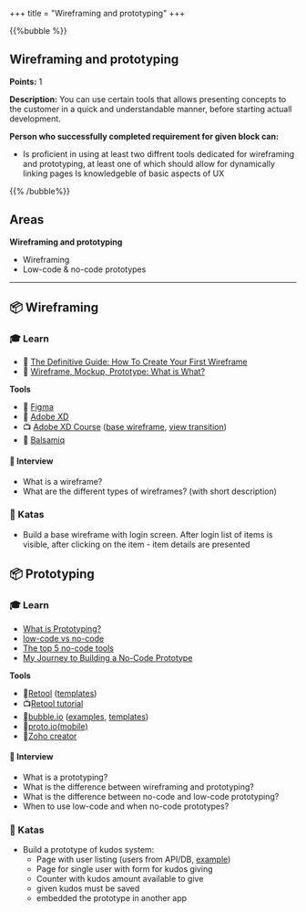 +++
title = "Wireframing and prototyping"
+++

{{%bubble %}}

## Wireframing and prototyping

**Points:** 1

**Description:** You can use certain tools that allows presenting concepts to the customer in a quick and understandable manner, before starting actuall development.

**Person who successfully completed requirement for given block can:** 

- Is proficient in using at least two diffrent tools dedicated for wireframing and prototyping, at least one of which should allow for dynamically linking pages
Is knowledgeble of basic aspects of UX

{{% /bubble%}}

## Areas

**Wireframing and prototyping**

- Wireframing
- Low-code & no-code prototypes

---

## 📦 Wireframing

### 🎓 Learn

- 📗 [The Definitive Guide: How To Create Your First Wireframe](https://careerfoundry.com/en/blog/ux-design/how-to-create-your-first-wireframe/)
- 📗 [Wireframe, Mockup, Prototype: What is What?](https://uxplanet.org/wireframe-mockup-prototype-what-is-what-8cf2966e5a8b)
  
**Tools**  
- 📗 [Figma](https://www.figma.com/)
- 📗 [Adobe XD](https://www.adobe.com/pl/creativecloud/business/enterprise/how-to-wireframe-xd.html)
- 📺 [Adobe XD Course](https://www.youtube.com/watch?v=wNPoK1TT5cs&list=PLSOZBpgNzv42dFSo_JvBFNZPFn95UuafG) ([base wireframe](https://www.youtube.com/watch?v=wNPoK1TT5cs&list=PLSOZBpgNzv42dFSo_JvBFNZPFn95UuafG&index=15), [view transition](https://www.youtube.com/watch?v=E94Q4PNYkKo&list=PLSOZBpgNzv42dFSo_JvBFNZPFn95UuafG&index=24))
- 📙 [Balsamiq](https://balsamiq.com)

#### 🎤 Interview

- What is a wireframe?
- What are the different types of wireframes? (with short description)

### 📝 Katas

- Build a base wireframe with login screen. After login list of items is visible, after clicking on the item - item details are presented

## 📦 Prototyping

### 🎓 Learn
- [What is Prototyping?](https://www.interaction-design.org/literature/topics/prototyping)
- [low-code vs no-code](https://www.outsystems.com/blog/posts/low-code-vs-no-code/)
- [The top 5 no-code tools](https://blog.prototypr.io/the-top-5-no-code-tools-for-building-an-app-6b61c57a62a0)
- [My Journey to Building a No-Code Prototype](https://www.producthunt.com/stories/my-journey-to-building-a-no-code-prototype)

**Tools**
- 📗[Retool](https://retool.com/) ([templates](https://retool.com/templates/))
- 📺[Retool tutorial](https://www.youtube.com/playlist?list=PLqWdQFDVLADmCPoQLWJ0G137Z2zExXOGu)
- 📙[bubble.io](https://bubble.io/) ([examples](https://bubble.io/showcase), [templates](https://bubble.io/templates))
- 📙[proto.io(mobile)](https://proto.io/)
- 📙[Zoho creator](https://www.zoho.com/creator/)

#### 🎤 Interview

- What is a prototyping?
- What is the difference between wireframing and prototyping?
- What is the difference between no-code and low-code prototyping?
- When to use low-code and when no-code prototypes?

### 📝 Katas

- Build a prototype of kudos system:
    - Page with user listing (users from API/DB, [example](https://gist.githubusercontent.com/dawidholisz/e653f4abe2e2b9a60771e25bf2b9578f/raw/ca482232609945e676f7467a2724213f7c3323bc/users.json))
    - Page for single user with form for kudos giving
    - Counter with kudos amount available to give
    - given kudos must be saved
    - embedded the prototype in another app
